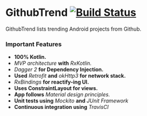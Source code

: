 # GithubTrend [![Build Status](https://travis-ci.org/aanandshekharroy/GithubTrend.svg?branch=master)](https://travis-ci.org/aanandshekharroy/GithubTrend)
GithubTrend lists trending Android projects from Github.
### Important Features
* **100% Kotlin.**
* *MVP architecture* **with** *RxKotlin.*
* *Dagger 2* **for Dependency Injection.**
* **Used** *Retrofit* **and** *okHttp3* **for network stack.**
* *RxBindings* **for reactify-ing UI.**
* **Uses ConstraintLayout for views.**
* **App follows** *Material design principles.*
* **Unit tests using** *Mockito* **and** *JUnit Framework*
* **Continuous integration using** *TravisCI*

